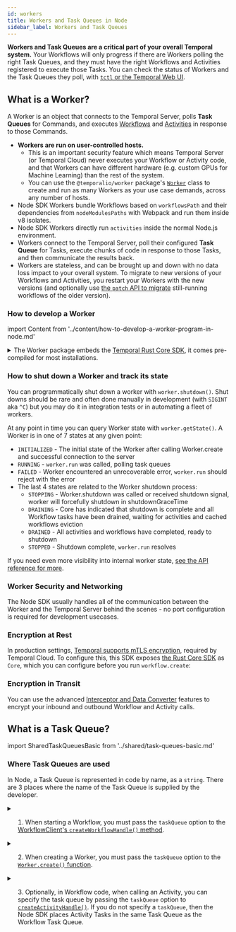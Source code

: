 ```yaml
---
id: workers
title: Workers and Task Queues in Node
sidebar_label: Workers and Task Queues
---
```


**Workers and Task Queues are a critical part of your overall Temporal system.** 
Your Workflows will only progress if there are Workers polling the right Task Queues, and they must have the right Workflows and Activities registered to execute those Tasks. 
You can check the status of Workers and the Task Queues they poll, with [`tctl` or the Temporal Web UI](/docs/system-tools/introduction).

## What is a Worker?

A Worker is an object that connects to the Temporal Server, polls **Task Queues** for Commands, and executes [Workflows](/docs/node/workflows) and [Activities](/docs/node/activities) in response to those Commands.

- **Workers are run on user-controlled hosts.** 
  - This is an important security feature which means Temporal Server (or Temporal Cloud) never executes your Workflow or Activity code, and that Workers can have different hardware (e.g. custom GPUs for Machine Learning) than the rest of the system.
  - You can use the `@temporalio/worker` package's [`Worker`](https://nodejs.temporal.io/api/classes/worker.Worker) class to create and run as many Workers as your use case demands, across any number of hosts.
- Node SDK Workers bundle Workflows based on `workflowsPath` and their dependencies from `nodeModulesPaths` with Webpack and run them inside v8 isolates.
- Node SDK Workers directly run `activities` inside the normal Node.js environment.
- Workers connect to the Temporal Server, poll their configured **Task Queue** for Tasks, execute chunks of code in response to those Tasks, and then communicate the results back.
- Workers are stateless, and can be brought up and down with no data loss impact to your overall system. 
To migrate to new versions of your Workflows and Activities, you restart your Workers with the new versions (and optionally use [the `patch` API to migrate](/docs/node/versioning) still-running workflows of the older version). 

### How to develop a Worker

import Content from '../content/how-to-develop-a-worker-program-in-node.md'

<Content />

<details>
<summary>
The Worker package embeds the <a href="https://github.com/temporalio/sdk-core">Temporal Rust Core SDK</a>, it comes pre-compiled for most installations.
</summary>

We've provided pre-compiled binaries for:

- Mac with an Intel chip: `x86_64-apple-darwin`
- Mac with an Apple chip: `aarch64-apple-darwin`
- Linux with x86_64 architecture: `x86_64-unknown-linux-gnu`
- Windows with x86_64 architecture: `x86_64-pc-windows-gnu` (Windows is not yet supported but it is a [priority for us](https://github.com/temporalio/sdk-node/issues/12)).

If you need to compile the Worker yourself, set up the Rust toolchain by following the instructions [here](https://rustup.rs/).

</details>

### How to shut down a Worker and track its state

You can programmatically shut down a worker with `worker.shutdown()`.
Shut downs should be rare and often done manually in development (with `SIGINT` aka `^C`) but you may do it in integration tests or in automating a fleet of workers.

At any point in time you can query Worker state with `worker.getState()`.
A Worker is in one of 7 states at any given point:

- `INITIALIZED` - The initial state of the Worker after calling Worker.create and successful connection to the server
- `RUNNING` - `worker.run` was called, polling task queues
- `FAILED` - Worker encountered an unrecoverable error, `worker.run` should reject with the error
- The last 4 states are related to the Worker shutdown process:
  - `STOPPING` - Worker.shutdown was called or received shutdown signal, worker will forcefully shutdown in shutdownGraceTime
  - `DRAINING` - Core has indicated that shutdown is complete and all Workflow tasks have been drained, waiting for activities and cached workflows eviction
  - `DRAINED` - All activities and workflows have completed, ready to shutdown
  - `STOPPED` - Shutdown complete, `worker.run` resolves

If you need even more visibility into internal worker state, [see the API reference for more](https://nodejs.temporal.io/api/classes/worker.Worker).

### Worker Security and Networking

The Node SDK usually handles all of the communication between the Worker and the Temporal Server behind the scenes - no port configuration is required for development usecases.

### Encryption at Rest

In production settings, [Temporal supports mTLS encryption](/docs/server/security), required by Temporal Cloud.
To configure this, this SDK exposes [the Rust Core SDK](https://github.com/temporalio/sdk-core) as `Core`, which you can configure before you run `workflow.create`:

<!--SNIPSTART nodejs-mtls-worker-->
<!--SNIPEND-->

### Encryption in Transit

You can use the advanced [Interceptor and Data Converter](/docs/node/interceptors) features to encrypt your inbound and outbound Workflow and Activity calls.

## What is a Task Queue?

import SharedTaskQueuesBasic from '../shared/task-queues-basic.md'

<SharedTaskQueuesBasic
workflowLink="/docs/node/workflows"
workerLink="/docs/node/workers"
/>

### Where Task Queues are used

In Node, a Task Queue is represented in code by name, as a `string`.
There are 3 places where the name of the Task Queue is supplied by the developer.

<details>
<summary>

1. When starting a Workflow, you must pass the `taskQueue` option to the [WorkflowClient's `createWorkflowHandle()` method](https://nodejs.temporal.io/api/classes/client.workflowclient#newworkflowhandle).

</summary>

```ts
const workflow = workflowClient.createWorkflowHandle(myWorkflow, {
  taskQueue: 'my-task-queue',
});

const result = await workflow.execute();
```

</details>
<details>
<summary>

2. When creating a Worker, you must pass the `taskQueue` option to the [`Worker.create()` function](https://nodejs.temporal.io/api/classes/worker.worker-1#create).

</summary>

```ts
const worker = await Worker.create({
  workflowsPath: require.resolve('./workflows'),
  taskQueue: 'my-task-queue',
});
```

</details>
<details>
<summary>

3. Optionally, in Workflow code, when calling an Activity, you can specify the task queue by passing the `taskQueue` option to [`createActivityHandle()`](https://nodejs.temporal.io/api/namespaces/workflow#configureactivities). If you do not specify a `taskQueue`, then the Node SDK places Activity Tasks in the same Task Queue as the Workflow Task Queue.

</summary>

```ts
const { greet } = createActivityHandle<typeof activities>({
  taskQueue: 'my-other-task-queue',
  startToCloseTimeout: '1s',
});
```

</details>
